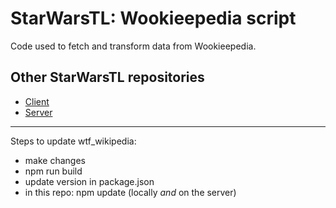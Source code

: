 # StarWarsTL:  Wookieepedia script
Code used to fetch and transform data from Wookieepedia.

## Other StarWarsTL repositories
- [Client](https://github.com/tomasz13nocon/starwarstl-client)
- [Server](https://github.com/tomasz13nocon/starwarstl-server)

---

Steps to update wtf_wikipedia:
- make changes
- npm run build
- update version in package.json
- in this repo: npm update (locally *and* on the server)

